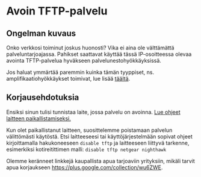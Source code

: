 # Avoin TFTP-palvelu

## Ongelman kuvaus

Onko verkkosi toiminut joskus huonosti? Vika ei aina ole välttämättä palveluntarjoajassa. Pahikset saattavat käyttää tässä IP-osoitteessa olevaa avointa TFTP-palvelua hyväkseen palvelunestohyökkäyksissä.

Jos haluat ymmärtää paremmin kuinka tämän tyyppiset, ns. amplifikaatiohyökkäykset toimivat, lue lisää [täältä](./categories.md#amplifikaatiohyokkaykset).

## Korjausehdotuksia

Ensiksi sinun tulisi tunnistaa laite, jossa palvelu on avoinna. [Lue ohjeet laitteen paikallistamiseksi.](./locate.md)

Kun olet paikallistanut laitteen, suosittelemme poistamaan palvelun välittömästi käytöstä. Etsi laitteeseesi tai käyttöjärjestelmään sopivat ohjeet kirjoittamalla hakukoneeseen `disable tftp` ja laitteeseen liittyvä tarkenne, esimerkiksi kotireitittimen malli: `disable tftp netgear nighthawk`

Olemme keränneet linkkejä kaupallista apua tarjoaviin yrityksiin, mikäli tarvit apua korjaukseen <https://plus.google.com/collection/wu6ZWE>.
